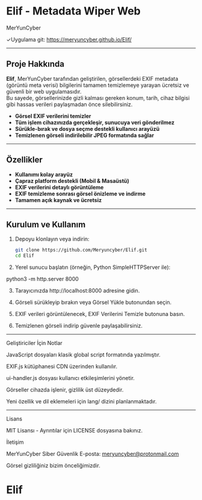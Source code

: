 # Elif - Metadata Wiper Web

MerYunCyber 

✓Uygulama git: https://meryuncyber.github.io/Elif/

---

## Proje Hakkında

**Elif**, MerYunCyber tarafından geliştirilen, görsellerdeki EXIF metadata (görüntü meta verisi) bilgilerini tamamen temizlemeye yarayan ücretsiz ve güvenli bir web uygulamasıdır.  
Bu sayede, görsellerinizde gizli kalması gereken konum, tarih, cihaz bilgisi gibi hassas verileri paylaşmadan önce silebilirsiniz.

- **Görsel EXIF verilerini temizler**  
- **Tüm işlem cihazınızda gerçekleşir, sunucuya veri gönderilmez**  
- **Sürükle-bırak ve dosya seçme destekli kullanıcı arayüzü**  
- **Temizlenen görseli indirilebilir JPEG formatında sağlar**

---

## Özellikler

- **Kullanımı kolay arayüz**  
- **Çapraz platform destekli (Mobil & Masaüstü)**  
- **EXIF verilerini detaylı görüntüleme**  
- **EXIF temizleme sonrası görsel önizleme ve indirme**  
- **Tamamen açık kaynak ve ücretsiz**

---

## Kurulum ve Kullanım

1. Depoyu klonlayın veya indirin:

   ```bash
   git clone https://github.com/Meryuncyber/Elif.git
   cd Elif

2. Yerel sunucu başlatın (örneğin, Python SimpleHTTPServer ile):

python3 -m http.server 8000


3. Tarayıcınızda http://localhost:8000 adresine gidin.


4. Görseli sürükleyip bırakın veya Görsel Yükle butonundan seçin.


5. EXIF verileri görüntülenecek, EXIF Verilerini Temizle butonuna basın.


6. Temizlenen görseli indirip güvenle paylaşabilirsiniz.

---

Geliştiriciler İçin Notlar

JavaScript dosyaları klasik global script formatında yazılmıştır.

EXIF.js kütüphanesi CDN üzerinden kullanılır.

ui-handler.js dosyası kullanıcı etkileşimlerini yönetir.

Görseller cihazda işlenir, gizlilik üst düzeydedir.

Yeni özellik ve dil eklemeleri için lang/ dizini planlanmaktadır.


---

Lisans

MIT Lisansı - Ayrıntılar için LICENSE dosyasına bakınız.

İletişim

MerYunCyber Siber Güvenlik
E-posta: meryuncyber@protonmail.com

Görsel gizliliğiniz bizim önceliğimizdir.
# Elif
